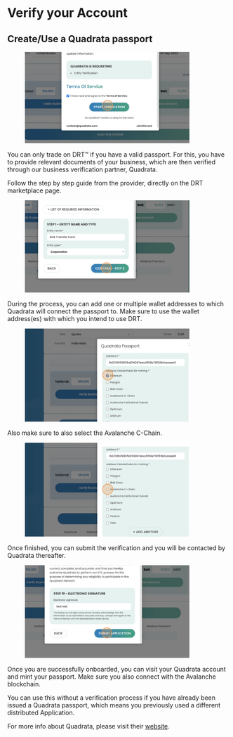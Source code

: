 # Verify your Account

## Create/Use a Quadrata passport

<div align="left">

<figure><img src="../../.gitbook/assets/image (9).png" alt="" width="375"><figcaption></figcaption></figure>

</div>

You can only trade on DRT™ if you have a valid passport. For this, you have to provide relevant documents of your business, which are then verified through our business verification partner, Quadrata.

Follow the step by step guide from the provider, directly on the DRT marketplace page.&#x20;

<div align="left">

<figure><img src="../../.gitbook/assets/image (21).png" alt="" width="375"><figcaption></figcaption></figure>

</div>

During the process, you can add one or multiple wallet addresses to which Quadrata will connect the passport to. Make sure to use the wallet address(es) with which you intend to use DRT.&#x20;

<div align="left">

<figure><img src="../../.gitbook/assets/image (22).png" alt="" width="375"><figcaption></figcaption></figure>

</div>

Also make sure to also select the Avalanche C-Chain.

<div align="left">

<figure><img src="../../.gitbook/assets/image (23).png" alt="" width="375"><figcaption></figcaption></figure>

</div>

Once finished, you can submit the verification and you will be contacted by Quadrata thereafter.

<div align="left">

<figure><img src="../../.gitbook/assets/image (24).png" alt="" width="375"><figcaption></figcaption></figure>

</div>

Once you are successfully onboarded, you can visit your Quadrata account and mint your passport. Make sure you also connect with the Avalanche blockchain.

You can use this without a verification process if you have already been issued a Quadrata passport, which means you previously used a different distributed Application.

For more info about Quadrata, please visit their [website](https://quadrata.com/).

